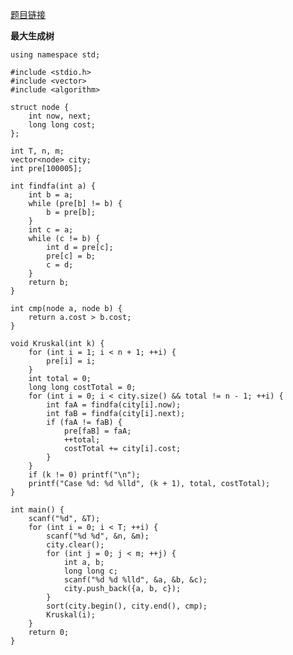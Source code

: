 [题目链接](http://nuit.io/contest/55/problem/5)

**最大生成树**

    using namespace std;

    #include <stdio.h>
    #include <vector>
    #include <algorithm>

    struct node {
        int now, next;
        long long cost;
    };

    int T, n, m;
    vector<node> city;
    int pre[100005];

    int findfa(int a) {
        int b = a;
        while (pre[b] != b) {
            b = pre[b];
        }
        int c = a;
        while (c != b) {
            int d = pre[c];
            pre[c] = b;
            c = d;
        }
        return b;
    }

    int cmp(node a, node b) {
        return a.cost > b.cost;
    }

    void Kruskal(int k) {
        for (int i = 1; i < n + 1; ++i) {
            pre[i] = i;
        }
        int total = 0;
        long long costTotal = 0;
        for (int i = 0; i < city.size() && total != n - 1; ++i) {
            int faA = findfa(city[i].now);
            int faB = findfa(city[i].next);
            if (faA != faB) {
                pre[faB] = faA;
                ++total;
                costTotal += city[i].cost;
            }
        }
        if (k != 0) printf("\n");
        printf("Case %d: %d %lld", (k + 1), total, costTotal);
    }

    int main() {
        scanf("%d", &T);
        for (int i = 0; i < T; ++i) {
            scanf("%d %d", &n, &m);
            city.clear();
            for (int j = 0; j < m; ++j) {
                int a, b;
                long long c;
                scanf("%d %d %lld", &a, &b, &c);
                city.push_back({a, b, c});
            }
            sort(city.begin(), city.end(), cmp);
            Kruskal(i);
        }
        return 0;
    }
